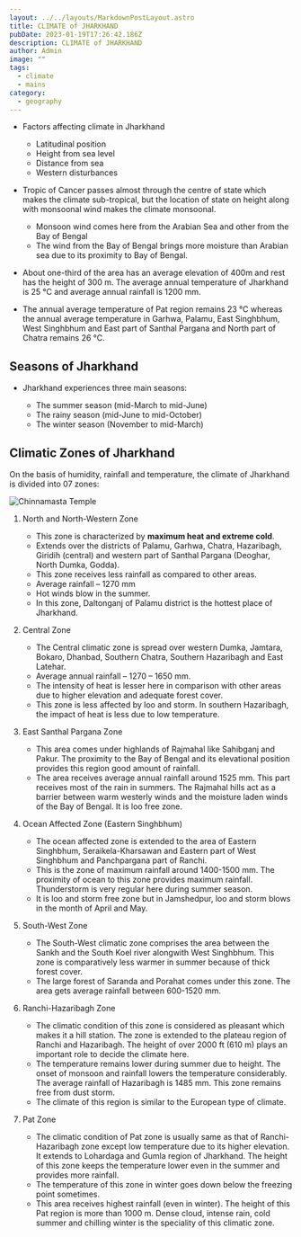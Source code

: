 ```yaml
---
layout: ../../layouts/MarkdownPostLayout.astro
title: CLIMATE of JHARKHAND
pubDate: 2023-01-19T17:26:42.186Z
description: CLIMATE of JHARKHAND
author: Admin
image: ""
tags:
  - climate
  - mains
category:
  - geography
---
```

* Factors affecting climate in Jharkhand

  * Latitudinal position
  * Height from sea level
  * Distance from sea
  * Western disturbances
* Tropic of Cancer passes almost through the centre of state which makes the climate sub-tropical, but the location of state on height along with monsoonal wind makes the climate monsoonal.

  * Monsoon wind comes here from the Arabian Sea and other from the Bay of Bengal
  * The wind from the Bay of Bengal brings more moisture than Arabian sea due to its proximity to Bay of Bengal.
* About one-third of the area has an average elevation of 400m and rest has the height of 300 m. The average annual temperature of Jharkhand is 25 °C and average annual rainfall is 1200 mm. 
* The annual average temperature of Pat region remains 23 °C whereas the annual average temperature in Garhwa, Palamu, East Singhbhum, West Singhbhum and East part of Santhal Pargana and North part of Chatra remains 26 °C.

## Seasons of Jharkhand

* Jharkhand experiences three main seasons:

  * The summer season (mid-March to mid-June)
  * The rainy season (mid-June to mid-October)
  * The winter season (November to mid-March)

## Climatic Zones of Jharkhand

On the basis of humidity, rainfall and temperature, the climate of Jharkhand is divided into 07 zones:



![Chinnamasta Temple](/images/Chhinnamasta-rajrappa.jpg)

1. North and North-Western Zone

   * This zone is characterized by **maximum heat and extreme cold**.
   * Extends over the districts of Palamu, Garhwa, Chatra, Hazaribagh, Giridih (central) and western part of Santhal Pargana (Deoghar, North Dumka, Godda).
   * This zone receives less rainfall as compared to other areas.
   * Average rainfall – 1270 mm 
   * Hot winds blow in the summer.
   * In this zone, Daltonganj of Palamu district is the hottest place of Jharkhand.
2. Central Zone

   * The Central climatic zone is spread over western Dumka, Jamtara, Bokaro, Dhanbad, Southern Chatra, Southern Hazaribagh and East Latehar.
   * Average annual rainfall – 1270 – 1650 mm.
   * The intensity of heat is lesser here in comparison with other areas due to higher elevation and adequate forest cover.
   * This zone is less affected by loo and storm. In southern Hazaribagh, the impact of heat is less due to low temperature.
3. East Santhal Pargana Zone	

   * This area comes under highlands of Rajmahal like Sahibganj and Pakur. The proximity to the Bay of Bengal and its elevational position provides this region good amount of rainfall.
   * The area receives average annual rainfall around 1525 mm. This part receives most of the rain in summers. The Rajmahal hills act as a barrier between warm westerly winds and the moisture laden winds of the Bay of Bengal. It is loo free zone.
4. Ocean Affected Zone (Eastern Singhbhum)

   * The ocean affected zone is extended to the area of Eastern Singhbhum, Seraikela-Kharsawan and Eastern part of West Singhbhum and Panchpargana part of Ranchi.
   * This is the zone of maximum rainfall around 1400-1500 mm. The proximity of ocean to this zone provides maximum rainfall. Thunderstorm is very regular here during summer season.
   * It is loo and storm free zone but in Jamshedpur, loo and storm blows in the month of April and May.
5. South-West Zone

   * The South-West climatic zone comprises the area between the Sankh and the South Koel river alongwith West Singhbhum. This zone is comparatively less warmer in summer because of thick forest cover.
   * The large forest of Saranda and Porahat comes under this zone. The area gets average rainfall between 600-1520 mm.
6. Ranchi-Hazaribagh Zone

   * The climatic condition of this zone is considered as pleasant which makes it a hill station. The zone is extended to the plateau region of Ranchi and Hazaribagh. The height of over 2000 ft (610 m) plays an important role to decide the climate here.
   * The temperature remains lower during summer due to height. The onset of monsoon and rainfall lowers the temperature considerably. The average rainfall of Hazaribagh is 1485 mm. This zone remains free from dust storm.
   * The climate of this region is similar to the European type of climate.
7. Pat Zone

   * The climatic condition of Pat zone is usually same as that of Ranchi-Hazaribagh zone except low temperature due to its higher elevation. It extends to Lohardaga and Gumla region of Jharkhand. The height of this zone keeps the temperature lower even in the summer and provides more rainfall.
   * The temperature of this zone in winter goes down below the freezing point sometimes.
   * This area receives highest rainfall (even in winter). The height of this Pat region is more than 1000 m. Dense cloud, intense rain, cold summer and chilling winter is the speciality of this climatic zone.